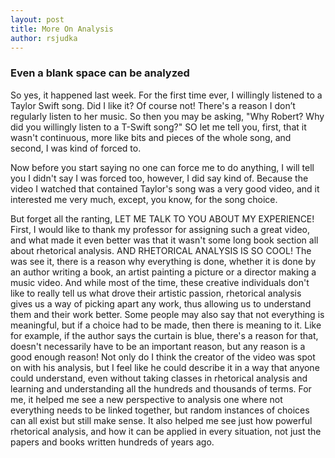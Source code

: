 ```yaml
---
layout: post
title: More On Analysis
author: rsjudka
---
```


### Even a blank space can be analyzed

So yes, it happened last week. For the first time ever, I willingly listened to a Taylor Swift song. Did I like it? Of course not! There's a reason I don’t regularly listen to her music. So then you may be asking, "Why Robert? Why did you willingly listen to a T-Swift song?" SO let me tell you, first, that it wasn't continuous, more like bits and pieces of the whole song, and second, I was kind of forced to.

Now before you start saying no one can force me to do anything, I will tell you I didn't say I was forced too, however, I did say kind of. Because the video I watched that contained Taylor's song was a very good video, and it interested me very much, except, you know, for the song choice. 

But forget all the ranting, LET ME TALK TO YOU ABOUT MY EXPERIENCE! First, I would like to thank my professor for assigning such a great video, and what made it even better was that it wasn't some long book section all about rhetorical analysis. AND RHETORICAL ANALYSIS IS SO COOL! The was  see it, there is a reason why everything is done, whether it is done by an author writing a book, an artist painting a picture or a director making a music video. And while most of the  time, these creative individuals don't like to really tell us what drove their artistic passion, rhetorical analysis gives us a way of picking apart any work, thus allowing us to understand them and their work better. Some people may also say that not everything is meaningful, but if a choice had to be made, then there is meaning to it. Like for example, if the author says the curtain is blue, there's a reason for that, doesn't necessarily have to be an important reason, but any reason is a good enough reason!
Not only do I think the creator of the video was spot on with his analysis, but I feel like he could describe it in a way that anyone could understand, even without taking classes in rhetorical analysis and learning and understanding all the hundreds and thousands of terms. For me, it helped me see a new perspective to analysis one where not everything needs to be linked together, but random instances of choices can all exist but still make sense. It also helped me see just how powerful rhetorical analysis, and how it can be applied in every situation, not just the papers and books written hundreds of years ago.

